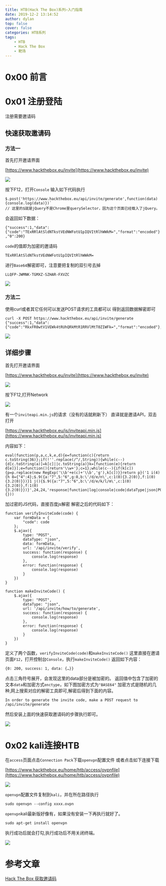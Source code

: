 ```yaml
---
title: HTB(Hack The Box)系列—入门指南
date: 2019-12-2 13:14:52
author: dylan
top: false
cover: false
categories: HTB系列
tags: 
    - HTB
    - Hack The Box
    - 靶场
---
```


# 0x00 前言


# 0x01 注册登陆

注册需要邀请码

## 快速获取邀请码
### 方法一

首先打开邀请界面

[https://www.hackthebox.eu/invite](https://www.hackthebox.eu/invite)

![](https://raw.githubusercontent.com/dylan903/ImgUrl/master/Img/20191203105144.png)

按下F12，打开`Console`
输入如下代码执行

```
$.post('https://www.hackthebox.eu/api/invite/generate',function(data){console.log(data)})`
// 这里的$就是jQuery不是Chrome里querySelector，因为这个页面已经载入了jQuery。
```

会返回如下数据：

`{"success":1,"data":{"code":"TExRRlAtSldNTkstVEdNWFotU1pIQVItRlhWWkM=","format":"encoded"},"0":200}`

`code`的值即为加密的邀请码

`TExRRlAtSldNTkstVEdNWFotU1pIQVItRlhWWkM=`

进行`Base64`解密即可，注意要把复制的双引号去掉

`LLQFP-JWMNK-TGMXZ-SZHAR-FXVZC`

![](https://raw.githubusercontent.com/dylan903/ImgUrl/master/Img/20191203112444.png)

### 方法二

使用curl或者其它任何可以发送POST请求的工具都可以
得到返回数据解密即可

```
curl -X POST https://www.hackthebox.eu/api/invite/generate
{"success":1,"data":{"code":"RkxFR0wtV1VEWk4tRUhQRkMtR1RRVlMtT0ZIWFk=","format":"encoded"},"0":200}
```

![](https://raw.githubusercontent.com/dylan903/ImgUrl/master/Img/20191203113630.png)


## 详细步骤

首先打开邀请界面

[https://www.hackthebox.eu/invite](https://www.hackthebox.eu/invite)

![](https://raw.githubusercontent.com/dylan903/ImgUrl/master/Img/20191203105144.png)

按下F12,打开Network

![](https://raw.githubusercontent.com/dylan903/ImgUrl/master/Img/20191203110206.png)

有一个`inviteapi.min.js`的请求（没有的话就刷新下）
直译就是邀请API，双击打开

[https://www.hackthebox.eu/js/inviteapi.min.js](https://www.hackthebox.eu/js/inviteapi.min.js)

内容如下：

```
eval(function(p,a,c,k,e,d){e=function(c){return c.toString(36)};if(!''.replace(/^/,String)){while(c--){d[c.toString(a)]=k[c]||c.toString(a)}k=[function(e){return d[e]}];e=function(){return'\\w+'};c=1};while(c--){if(k[c]){p=p.replace(new RegExp('\\b'+e(c)+'\\b','g'),k[c])}}return p}('1 i(4){h 8={"4":4};$.9({a:"7",5:"6",g:8,b:\'/d/e/n\',c:1(0){3.2(0)},f:1(0){3.2(0)}})}1 j(){$.9({a:"7",5:"6",b:\'/d/e/k/l/m\',c:1(0){3.2(0)},f:1(0){3.2(0)}})}',24,24,'response|function|log|console|code|dataType|json|POST|formData|ajax|type|url|success|api|invite|error|data|var|verifyInviteCode|makeInviteCode|how|to|generate|verify'.split('|'),0,{}))
```

加过密的JS代码，直接百度js解密
解密之后的代码如下：

```
function verifyInviteCode(code) {
    var formData = {
        "code": code
    };
    $.ajax({
        type: "POST",
        dataType: "json",
        data: formData,
        url: '/api/invite/verify',
        success: function(response) {
            console.log(response)
        },
        error: function(response) {
            console.log(response)
        }
    })
}

function makeInviteCode() {
    $.ajax({
        type: "POST",
        dataType: "json",
        url: '/api/invite/how/to/generate',
        success: function(response) {
            console.log(response)
        },
        error: function(response) {
            console.log(response)
        }
    })
}
```

定义了两个函数，`verifyInviteCode(code)`和`makeInviteCode()`
这里直接在邀请页面`F12`，打开控制台`Console`，执行`makeInviteCode()`
返回如下内容：

`{0: 200, success: 1, data: {…}}`

点击三角符号展开，会发现这里的data部分是被加密的。
返回值中包含了加密的文本`data`和加密方式`enctype`，如下图加密方式为`"BASE64"`
加密方式是随机的几种,网上搜索对应的解密工具即可,解密后得到下面的内容。

`In order to generate the invite code, make a POST request to /api/invite/generate`

然后安装上面的快速获取邀请码的步骤执行即可。

![](https://raw.githubusercontent.com/dylan903/ImgUrl/master/Img/20191203111338.png)


# 0x02 kali连接HTB

在`access`页面点击`Connection Pack`下载`openvpn`配置文件
或者点击如下连接下载

[https://www.hackthebox.eu/home/htb/access/ovpnfile](https://www.hackthebox.eu/home/htb/access/ovpnfile)

![](https://raw.githubusercontent.com/dylan903/ImgUrl/master/Img/20191203114624.png)


`openvpn`配置文件复制到`kali`，并在所在路径执行

`sudo openvpn --config xxxx.ovpn`

`openvpn`kali最新版好像有，如果没有安装一下再执行就好了。

`sudo apt-get install openvpn`

执行成功后就会打勾,执行成功后不用关闭终端。

![](https://raw.githubusercontent.com/dylan903/ImgUrl/master/Img/20191203115315.png)

# 参考文章

[Hack The Box 获取邀请码](https://www.cnblogs.com/zhuxiaoxi/p/10305940.html)